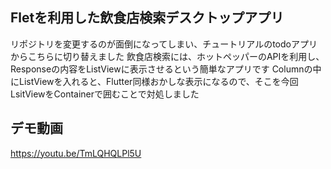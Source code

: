 ## Fletを利用した飲食店検索デスクトップアプリ

リポジトリを変更するのが面倒になってしまい、チュートリアルのtodoアプリからこちらに切り替えました
飲食店検索には、ホットペッパーのAPIを利用し、Responseの内容をListViewに表示させるという簡単なアプリです
Columnの中にListViewを入れると、Flutter同様おかしな表示になるので、そこを今回LsitViewをContainerで囲むことで対処しました

## デモ動画
https://youtu.be/TmLQHQLPl5U
